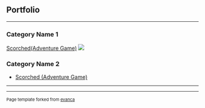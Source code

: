 ## Portfolio

---

### Category Name 1 

[Scorched(Adventure Game)](/sample_page)
<img src="images/dummy_thumbnail.jpg?raw=true"/>


### Category Name 2

- [Scorched (Adventure Game)](http://example.com/)


---




---
<p style="font-size:11px">Page template forked from <a href="https://github.com/evanca/quick-portfolio">evanca</a></p>
<!-- Remove above link if you don't want to attibute -->
